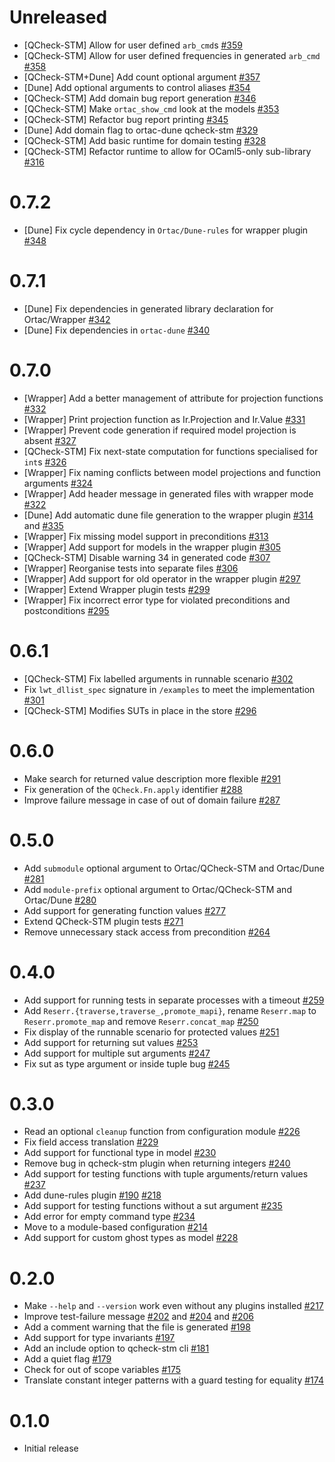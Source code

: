 # Unreleased

- [QCheck-STM] Allow for user defined `arb_cmd`s
  [\#359](https://github.com/ocaml-gospel/ortac/pull/359)
- [QCheck-STM] Allow for user defined frequencies in generated `arb_cmd`
  [\#358](https://github.com/ocaml-gospel/ortac/pull/358)
- [QCheck-STM+Dune] Add count optional argument
  [\#357](https://github.com/ocaml-gospel/ortac/pull/357)
- [Dune] Add optional arguments to control aliases
  [\#354](https://github.com/ocaml-gospel/ortac/pull/354)
- [QCheck-STM] Add domain bug report generation
  [\#346](Https://github.com/ocaml-gospel/ortac/pull/346)
- [QCheck-STM] Make `ortac_show_cmd` look at the models
  [\#353](https://github.com/ocaml-gospel/ortac/pull/353)
- [QCheck-STM] Refactor bug report printing
  [\#345](https://github.com/ocaml-gospel/ortac/pull/345)
- [Dune] Add domain flag to ortac-dune qcheck-stm
  [\#329](https://github.com/ocaml-gospel/ortac/pull/329)
- [QCheck-STM] Add basic runtime for domain testing
  [\#328](https://github.com/ocaml-gospel/ortac/pull/328)
- [QCheck-STM] Refactor runtime to allow for OCaml5-only sub-library
  [\#316](https://github.com/ocaml-gospel/ortac/pull/316)

# 0.7.2

- [Dune] Fix cycle dependency in `Ortac/Dune-rules` for wrapper plugin
  [\#348](https://github.com/ocaml-gospel/ortac/pull/348)

# 0.7.1

- [Dune] Fix dependencies in generated library declaration for Ortac/Wrapper
  [\#342](https://github.com/ocaml-gospel/ortac/pull/342)
- [Dune] Fix dependencies in `ortac-dune`
  [\#340](https://github.com/ocaml-gospel/ortac/pull/340)

# 0.7.0

- [Wrapper] Add a better management of attribute for projection functions
  [\#332](https://github.com/ocaml-gospel/ortac/pull/332)
- [Wrapper] Print projection function as Ir.Projection and Ir.Value
  [\#331](https://github.com/ocaml-gospel/ortac/pull/331)
- [Wrapper] Prevent code generation if required model projection is absent
  [\#327](https://github.com/ocaml-gospel/ortac/pull/327)
- [QCheck-STM] Fix next-state computation for functions specialised for `int`s
  [\#326](https://github.com/ocaml-gospel/ortac/pull/326)
- [Wrapper] Fix naming conflicts between model projections and function arguments
  [\#324](https://github.com/ocaml-gospel/ortac/pull/324)
- [Wrapper] Add header message in generated files with wrapper mode
  [\#322](https://github.com/ocaml-gospel/ortac/pull/322)
- [Dune] Add automatic dune file generation to the wrapper plugin
  [\#314](https://github.com/ocaml-gospel/ortac/pull/314) and
  [\#335](https://github.com/ocaml-gospel/ortac/pull/335)
- [Wrapper] Fix missing model support in preconditions
  [\#313](https://github.com/ocaml-gospel/ortac/pull/313)
- [Wrapper] Add support for models in the wrapper plugin
  [\#305](https://github.com/ocaml-gospel/ortac/pull/305)
- [QCheck-STM] Disable warning 34 in generated code
  [\#307](https://github.com/ocaml-gospel/ortac/pull/307)
- [Wrapper] Reorganise tests into separate files
  [\#306](https://github.com/ocaml-gospel/ortac/pull/306)
- [Wrapper] Add support for old operator in the wrapper plugin
  [\#297](https://github.com/ocaml-gospel/ortac/pull/297)
- [Wrapper] Extend Wrapper plugin tests
  [\#299](https://github.com/ocaml-gospel/ortac/pull/299)
- [Wrapper] Fix incorrect error type for violated preconditions and
  postconditions
  [\#295](https://github.com/ocaml-gospel/ortac/pull/295)

# 0.6.1

- [QCheck-STM] Fix labelled arguments in runnable scenario
  [\#302](https://github.com/ocaml-gospel/ortac/pull/300)
- Fix `lwt_dllist_spec` signature in `/examples` to meet the implementation
  [\#301](https://github.com/ocaml-gospel/ortac/pull/301/)
- [QCheck-STM] Modifies SUTs in place in the store
  [\#296](https://github.com/ocaml-gospel/ortac/pull/296)

# 0.6.0

- Make search for returned value description more flexible
  [\#291](https://github.com/ocaml-gospel/ortac/pull/291)
- Fix generation of the `QCheck.Fn.apply` identifier
  [\#288](https://github.com/ocaml-gospel/ortac/pull/288)
- Improve failure message in case of out of domain failure
  [\#287](https://github.com/ocaml-gospel/ortac/pull/287)

# 0.5.0

- Add `submodule` optional argument to Ortac/QCheck-STM and Ortac/Dune
  [\#281](https://github.com/ocaml-gospel/ortac/pull/281)
- Add `module-prefix` optional argument to Ortac/QCheck-STM and Ortac/Dune
  [\#280](https://github.com/ocaml-gospel/ortac/pull/280)
- Add support for generating function values
  [\#277](https://github.com/ocaml-gospel/ortac/pull/277)
- Extend QCheck-STM plugin tests
  [\#271](https://github.com/ocaml-gospel/ortac/pull/271)
- Remove unnecessary stack access from precondition
  [\#264](https://github.com/ocaml-gospel/ortac/pull/264)

# 0.4.0

- Add support for running tests in separate processes with a timeout
  [\#259](https://github.com/ocaml-gospel/ortac/pull/259)
- Add `Reserr.{traverse,traverse_,promote_mapi}`, rename `Reserr.map` to
  `Reserr.promote_map` and remove `Reserr.concat_map`
  [\#250](https://github.com/ocaml-gospel/ortac/pull/250)
- Fix display of the runnable scenario for protected values
  [\#251](https://github.com/ocaml-gospel/ortac/pull/251)
- Add support for returning sut values
  [\#253](https://github.com/ocaml-gospel/ortac/pull/253)
- Add support for multiple sut arguments
  [\#247](https://github.com/ocaml-gospel/ortac/pull/247)
- Fix sut as type argument or inside tuple bug
  [\#245](https://github.com/ocaml-gospel/ortac/pull/245)

# 0.3.0

- Read an optional `cleanup` function from configuration module
  [\#226](https://github.com/ocaml-gospel/ortac/pull/226)
- Fix field access translation
  [\#229](https://github.com/ocaml-gospel/ortac/pull/229)
- Add support for functional type in model
  [\#230](https://github.com/ocaml-gospel/ortac/pull/230)
- Remove bug in qcheck-stm plugin when returning integers
  [\#240](https://github.com/ocaml-gospel/ortac/pull/240)
- Add support for testing functions with tuple arguments/return values
  [\#237](https://github.com/ocaml-gospel/ortac/pull/237)
- Add dune-rules plugin
  [\#190](https://github.com/ocaml-gospel/ortac/pull/190)
  [\#218](https://github.com/ocaml-gospel/ortac/pull/218)
- Add support for testing functions without a sut argument
  [\#235](https://github.com/ocaml-gospel/ortac/pull/235)
- Add error for empty command type
  [\#234](https://github.com/ocaml-gospel/ortac/pull/234)
- Move to a module-based configuration
  [\#214](https://github.com/ocaml-gospel/ortac/pull/214)
- Add support for custom ghost types as model
  [\#228](https://github.com/ocaml-gospel/ortac/pull/228)

# 0.2.0

- Make `--help` and `--version` work even without any plugins installed
  [\#217](https://github.com/ocaml-gospel/ortac/pull/217)
- Improve test-failure message
  [\#202](https://github.com/ocaml-gospel/ortac/pull/202) and
  [\#204](https://github.com/ocaml-gospel/ortac/pull/204) and
  [\#206](https://github.com/ocaml-gospel/ortac/pull/206)
- Add a comment warning that the file is generated
  [\#198](https://github.com/ocaml-gospel/ortac/pull/198)
- Add support for type invariants
  [\#197](https://github.com/ocaml-gospel/ortac/pull/197)
- Add an include option to qcheck-stm cli
  [\#181](https://github.com/ocaml-gospel/ortac/pull/181)
- Add a quiet flag
  [\#179](https://github.com/ocaml-gospel/ortac/pull/179)
- Check for out of scope variables
  [\#175](https://github.com/ocaml-gospel/ortac/pull/175)
- Translate constant integer patterns with a guard testing for equality
  [\#174](https://github.com/ocaml-gospel/ortac/pull/174)

# 0.1.0

- Initial release
